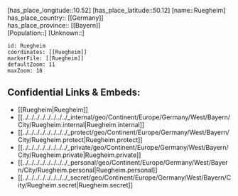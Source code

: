 ﻿---
location: [50.12,10.52] 
mapzoom: [7,12] 
mapmarker: city 
type: City
tags:
- geo/City


SpocWebEntityId: 33844
isDeleted: false
confidential: public

---
[has_place_longitude::10.52] 
[has_place_latitude::50.12] 
[name::Ruegheim] 
has_place_country:: [[Germany]]  
has_place_province:: [[Bayern]]  
[Population::] 
[Unknown::] 


```leaflet
id: Ruegheim
coordinates: [[Ruegheim]] 
markerFile: [[Ruegheim]] 
defaultZoom: 11 
maxZoom: 18
```


## Confidential Links & Embeds: 
- [[Ruegheim|Ruegheim]]  
- [[../../../../../../../../_internal/geo/Continent/Europe/Germany/West/Bayern/City/Ruegheim.internal|Ruegheim.internal]] 
- [[../../../../../../../../_protect/geo/Continent/Europe/Germany/West/Bayern/City/Ruegheim.protect|Ruegheim.protect]] 
- [[../../../../../../../../_private/geo/Continent/Europe/Germany/West/Bayern/City/Ruegheim.private|Ruegheim.private]] 
- [[../../../../../../../../_personal/geo/Continent/Europe/Germany/West/Bayern/City/Ruegheim.personal|Ruegheim.personal]] 
- [[../../../../../../../../_secret/geo/Continent/Europe/Germany/West/Bayern/City/Ruegheim.secret|Ruegheim.secret]] 
